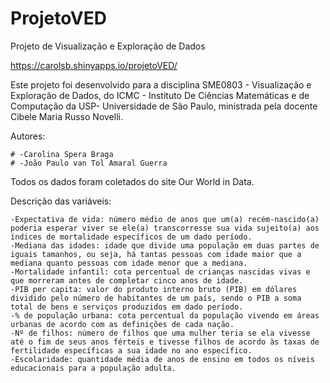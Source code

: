 # ProjetoVED

Projeto de Visualização e Exploração de Dados

https://carolsb.shinyapps.io/projetoVED/

Este projeto foi desenvolvido para a disciplina SME0803 - Visualização e Exploração de Dados, do ICMC - Instituto De Ciências Matemáticas e de Computação da USP- Universidade de São Paulo, ministrada pela docente Cibele Maria Russo Novelli.

Autores:

    # -Carolina Spera Braga
    # -João Paulo van Tol Amaral Guerra

Todos os dados foram coletados do site Our World in Data.

Descrição das variáveis:

    -Expectativa de vida: número médio de anos que um(a) recém-nascido(a) poderia esperar viver se ele(a) transcorresse sua vida sujeito(a) aos índices de mortalidade específicos de um dado período.
    -Mediana das idades: idade que divide uma população em duas partes de iguais tamanhos, ou seja, há tantas pessoas com idade maior que a mediana quanto pessoas com idade menor que a mediana.
    -Mortalidade infantil: cota percentual de crianças nascidas vivas e que morreram antes de completar cinco anos de idade.
    -PIB per capita: valor do produto interno bruto (PIB) em dólares dividido pelo número de habitantes de um país, sendo o PIB a soma total de bens e serviços produzidos em dado período.
    -% de população urbana: cota percentual da população vivendo em áreas urbanas de acordo com as definições de cada nação.
    -Nº de filhos: número de filhos que uma mulher teria se ela vivesse até o fim de seus anos férteis e tivesse filhos de acordo às taxas de fertilidade específicas a sua idade no ano específico.
    -Escolaridade: quantidade média de anos de ensino em todos os níveis educacionais para a população adulta.

